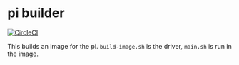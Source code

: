 pi builder
==========

[![CircleCI](https://circleci.com/gh/sourcebots/pi-image.svg?style=shield)](https://circleci.com/gh/sourcebots/pi-image)

This builds an image for the pi. `build-image.sh` is the driver, `main.sh` is run in the image.
